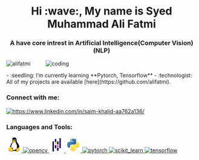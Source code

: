 <!-- ![logo](https://github.com/Saim-Khalid/Saim-Khalid/blob/main/BANNER.png) -->
<h1 align="center">Hi :wave:, My name is Syed Muhammad Ali Fatmi</h1>
<h3 align="center">A have core intrest in  Artificial Intelligence(Computer Vision)(NLP)</h3>
<img align="right" alt="coding" width="400" src="https://i.pinimg.com/originals/66/83/3e/66833e07d6fb9eb5d724e47d0c814285.gif">
<p align="left"> <img src="https://komarev.com/ghpvc/?username=saim-khalid&label=Profile%20views&color=0e75b6&style=flat" alt="alifatmi" /> </p>
- :seedling: I’m currently learning **Pytorch, Tensorflow**
- :technologist: All of my projects are available [here](https://github.com/alifatmi).

<h3 align="left">Connect with me:</h3>
<p align="left">
<a href="https://www.linkedin.com/in/syed-muhammad-ali-fatmi/" target="blank"><img align="center" src="https://raw.githubusercontent.com/rahuldkjain/github-profile-readme-generator/master/src/images/icons/Social/linked-in-alt.svg" alt="https://www.linkedin.com/in/saim-khalid-aa762a136/" height="30" width="40" /></a>
</p>
<h3 align="left">Languages and Tools:</h3>
<p align="left"> <a href="https://www.linux.org/" target="_blank" rel="noreferrer"> <img src="https://raw.githubusercontent.com/devicons/devicon/master/icons/linux/linux-original.svg" alt="linux" width="40" height="40"/> </a> <a href="https://opencv.org/" target="_blank" rel="noreferrer"> <img src="https://www.vectorlogo.zone/logos/opencv/opencv-icon.svg" alt="opencv" width="40" height="40"/> </a> <a href="https://pandas.pydata.org/" target="_blank" rel="noreferrer"> <img src="https://raw.githubusercontent.com/devicons/devicon/2ae2a900d2f041da66e950e4d48052658d850630/icons/pandas/pandas-original.svg" alt="pandas" width="40" height="40"/> </a> <a href="https://www.python.org" target="_blank" rel="noreferrer"> <img src="https://raw.githubusercontent.com/devicons/devicon/master/icons/python/python-original.svg" alt="python" width="40" height="40"/> </a> <a href="https://pytorch.org/" target="_blank" rel="noreferrer"> <img src="https://www.vectorlogo.zone/logos/pytorch/pytorch-icon.svg" alt="pytorch" width="40" height="40"/> </a> <a href="https://scikit-learn.org/" target="_blank" rel="noreferrer"> <img src="https://upload.wikimedia.org/wikipedia/commons/0/05/Scikit_learn_logo_small.svg" alt="scikit_learn" width="40" height="40"/> </a> <a href="https://www.tensorflow.org" target="_blank" rel="noreferrer"> <img src="https://www.vectorlogo.zone/logos/tensorflow/tensorflow-icon.svg" alt="tensorflow" width="40" height="40"/> </a> </p>
<!-- <p><img align="left" src="https://github-readme-stats.vercel.app/api/top-langs?username=saim-khalid&show_icons=true&locale=en&layout=compact" alt="saim-khalid" /></p>
<p>&nbsp;<img align="center" src="https://github-readme-stats.vercel.app/api?username=saim-khalid&show_icons=true&locale=en" alt="saim-khalid" /></p>
![](https://komarev.com/ghpvc/?username=Saim-Khalid&color=green) -->

<!---
alifatmi/alifatmi is a ✨ special ✨ repository because its `README.md` (this file) appears on your GitHub profile.
You can click the Preview link to take a look at your changes.
--->
